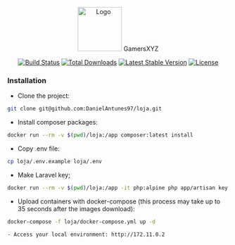 <p align="center"><img src="https://reli.sh/wp-content/themes/relish/assets/img/services/icon-games.png" width="100" height="100" alt="Logo"> GamersXYZ</p>

<p align="center">
<a href="https://travis-ci.org/laravel/framework"><img src="https://travis-ci.org/laravel/framework.svg" alt="Build Status"></a>
<a href="https://packagist.org/packages/laravel/framework"><img src="https://poser.pugx.org/laravel/framework/d/total.svg" alt="Total Downloads"></a>
<a href="https://packagist.org/packages/laravel/framework"><img src="https://poser.pugx.org/laravel/framework/v/stable.svg" alt="Latest Stable Version"></a>
<a href="https://packagist.org/packages/laravel/framework"><img src="https://poser.pugx.org/laravel/framework/license.svg" alt="License"></a>
</p>

### Installation

- Clone the project:
```bash
git clone git@github.com:DanielAntunes97/loja.git
```
- Install composer packages:
```bash
docker run --rm -v $(pwd)/loja:/app composer:latest install
```
- Copy .env file:
```bash
cp loja/.env.example loja/.env
```
- Make Laravel key;
```bash
docker run --rm -v $(pwd)/loja:/app -it php:alpine php app/artisan key:generate
```
- Upload containers with docker-compose (this process may take up to 35 seconds after the images download):
```bash
docker-compose -f loja/docker-compose.yml up -d
```
<!-- - Install database (after MySQL container started):
```bash
docker exec -it loja-app php artisan migrate
```
- Generate fake data:
```bash
docker exec -it loja-app php artisan db:seed
```
- Run unit tests:
```bash
docker run --rm -it -v $(pwd)/loja:/app phpunit/phpunit:latest --testsuit=Unit -->
```
- Access your local environment: http://172.11.0.2
